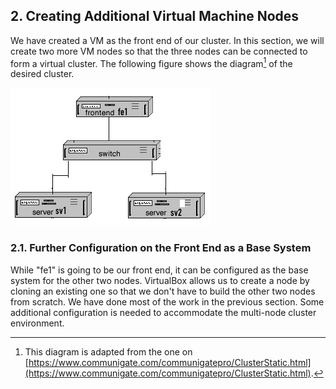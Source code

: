 ## 2. Creating Additional Virtual Machine Nodes

We have created a VM as the front end of our cluster. In this section, we will create two more VM nodes so that the three nodes can be connected to form a virtual cluster. The following figure shows the diagram[^cluster_diagram_source] of the desired cluster. 

![Diagram of a cluster with three VM nodes.](../figures/vm_cluster_three_nodes_diagram.png)

[^cluster_diagram_source]: This diagram is adapted from the one on [https://www.communigate.com/communigatepro/ClusterStatic.html](https://www.communigate.com/communigatepro/ClusterStatic.html).

### 2.1. Further Configuration on the Front End as a Base System

While "fe1" is going to be our front end, it can be configured as the base system for the other two nodes. VirtualBox allows us to create a node by cloning an existing one so that we don't have to build the other two nodes from scratch. We have done most of the work in the previous section. Some additional configuration is needed to accommodate the multi-node cluster environment.